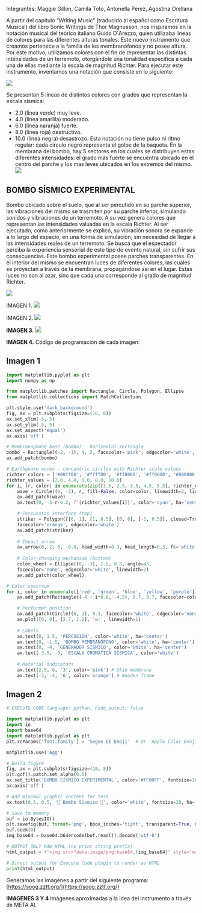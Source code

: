 

Integrantes: Maggie Gillon, Camila Toto, Antonella Perez, Agostina Orellana

A partir del capitulo “Writing Music” (traducido al español como Escritura Musical) del libro Sonic Writings de Thor Magnusson, nos inspiramos en la notación musical del teórico italiano Guido D´Arezzo, quien utilizaba líneas de colores para las diferentes alturas tonales. Este nuevo instrumento que creamos pertenece a la familia de los membranófonos y no posee altura. Por este motivo, utilizamos colores con el fin de representar las distintas intensidades de un terremoto, otorgándole una tonalidad especifica a cada una de ellas mediante la escala de magnitud Richter.
Para ejecutar este instrumento, inventamos una notación que consiste en lo siguiente:

![](https://i.imgur.com/FcsAqLp.png)

Se presentan 5 líneas de distintos colores con grados que representan la escala sísmica:
- 2.0 (línea verde) muy leve.
- 4.0 (línea amarilla) moderado.
- 6.0 (línea naranja) fuerte.
- 8.0 (línea roja) destructivo.
- 10.0 (línea negra) desastrozo.
Esta notación no tiene pulso ni ritmo regular: cada circulo negro representa el golpe de la baqueta. En la membrana del bombo, hay 5 sectores en los cuales se distribuyen estas diferentes intensidades: el grado más fuerte se encuentra ubicado en el centro del parche y los mas leves ubicados en los extremos del mismo.
![](https://i.imgur.com/8jrT5Kg.png)


## BOMBO SÍSMICO EXPERIMENTAL
Bombo ubicado sobre el suelo, que al ser percutido en su parche superior, las vibraciones del mismo se trasmiten por su parche inferior, simulando sonidos y vibraciones de un terremoto.
A su vez genera colores que representan las intensidades valuadas en la escala Richter.
Al ser ejecutado, como anteriormente se explicó, su vibración sonora se expande a lo largo del espacio, en una forma de simulación, sin necesidad de llegar a las intensidades reales de un terremoto. Se busca que el espectador perciba la experiencia sensorial de este tipo de evento natural, sin sufrir sus consecuencias.
Este bombo experimental posee parches transparentes. En el interior del mismo se encuentran luces de diferentes colores, las cuales se proyectan a través de la membrana, propagándose así en el lugar. Estas luces no son al azar, sino que cada una corresponde al grado de magnitud Richter.

![](https://i.imgur.com/gCoy9DX.png)

IMAGEN 1.
![](https://i.imgur.com/Y4hypSZ.png)

IMAGEN 2.
![](https://i.imgur.com/CkCjGsa.png)

**IMAGEN 3.**
![](https://i.imgur.com/awtFRFf.png)

**IMAGEN 4.**
Código de programación de cada imagen:

## Imagen 1

```python
import matplotlib.pyplot as plt
import numpy as np

from matplotlib.patches import Rectangle, Circle, Polygon, Ellipse
from matplotlib.collections import PatchCollection

plt.style.use('dark_background')
fig, ax = plt.subplots(figsize=(10, 8))
ax.set_xlim(-5, 5)
ax.set_ylim(-5, 5)
ax.set_aspect('equal')
ax.axis('off')

# Membranophone base (bombo) - horizontal rectangle
bombo = Rectangle((-2, -1), 4, 2, facecolor='pink', edgecolor='white', linewidth=2)
ax.add_patch(bombo)

# Earthquake waves - concentric circles with Richter scale values
richter_colors = ['#00ff00', '#ffff00', '#ff8000', '#ff0000', '#800000']
richter_values = [2.0, 4.0, 6.0, 8.0, 10.0]
for i, (r, color) in enumerate(zip([1.5, 2.5, 3.5, 4.5, 5.5], richter_colors)):
	wave = Circle((0, -3), r, fill=False, color=color, linewidth=2, linestyle='--')
	ax.add_patch(wave)
	ax.text(0, -3-r-0.2, f'{richter_values[i]}', color='cyan', ha='center')

	# Percussion interface (top)
	striker = Polygon([[0, 1], [1, 0.5], [0, 0], [-1, 0.5]], closed=True,
	facecolor='orange', edgecolor='white')
	ax.add_patch(striker)
	
	# Impact arrow
	ax.arrow(0, 2, 0, -0.8, head_width=0.3, head_length=0.3, fc='white', ec='white')
	
	# Color-changing mechanism (bottom)
	color_wheel = Ellipse((0, -3), 1.5, 0.8, angle=45,
	facecolor='none', edgecolor='white', linewidth=2)
	ax.add_patch(color_wheel)

# Color spectrum
for i, color in enumerate(['red', 'green', 'blue', 'yellow', 'purple']):
	ax.add_patch(Rectangle((-4 + i*0.8, -4.5), 0.7, 0.7, facecolor=color))

	# Performer position
	ax.add_patch(Circle((0, 3), 0.3, facecolor='white', edgecolor='none'))
	ax.plot([0, 0], [2.7, 1.2], 'w:', linewidth=1)
	
	# Labels
	ax.text(0, 1.5, 'PERCUSIÓN', color='white', ha='center')
	ax.text(0, -1.5, 'BOMBO MEMBRANÓFONO', color='white', ha='center')
	ax.text(0, -4, 'GENERADOR SÍSMICO', color='white', ha='center')
	ax.text(-3.5, -5, 'ESCALA CROMÁTICA SÍSMICA', color='white')
	
	# Material indicators
	ax.text(2.5, 0, '3', color='pink') # Skin membrane
	ax.text(-3, -4, '6', color='orange') # Wooden frame
```



## Imagen 2

```python
# EXECUTE-CODE language: python, hide_output: false

import matplotlib.pyplot as plt
import io
import base64
import matplotlib.pyplot as plt
plt.rcParams['font.family'] = 'Segoe UI Emoji'  # Or 'Apple Color Emoji' or 'Noto Color Emoji'

matplotlib.use('Agg')

# Build figure
fig, ax = plt.subplots(figsize=(10, 8))
plt.gcf().patch.set_alpha(0.0)
ax.set_title('BOMBO SÍSMICO EXPERIMENTAL', color='#FF00FF', fontsize=16, pad=20)
ax.axis('off')

# Add minimal graphic content for test
ax.text(0.5, 0.5, '🎵 Bombo Sismico 🎵', color='white', fontsize=20, ha='center', va='center', transform=ax.transAxes)

# Save to memory
buf = io.BytesIO()
plt.savefig(buf, format='png', bbox_inches='tight', transparent=True, dpi=300)
buf.seek(0)
img_base64 = base64.b64encode(buf.read()).decode('utf-8')

# OUTPUT ONLY RAW HTML (no print string prefix)
html_output = f'<img src="data:image/png;base64,{img_base64}" style="max-width: 100%;">'

# Direct output for Execute Code plugin to render as HTML
print(html_output)
```







Generamos las imagenes a partir del siguiente programa: [https://soog.zztt.org/](https://soog.zztt.org/)


**IMAGENES 3 Y 4**
Imágenes aproximadas a la idea del instrumento a través de META AI.